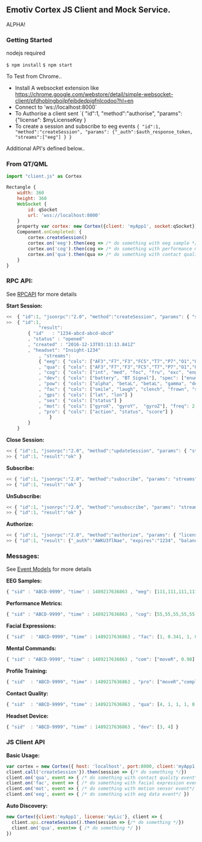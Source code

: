 ## Emotiv Cortex JS Client and Mock Service.

ALPHA!

### Getting Started 

nodejs required

`$ npm install`
`$ npm start`

To Test from Chrome..

- Install A websocket extension like https://chrome.google.com/webstore/detail/simple-websocket-client/pfdhoblngboilpfeibdedpjgfnlcodoo?hl=en
- Connect to 'ws://localhost:8000`
- To Authorise a client sent `{ "id":1, "method":"authorise", "params": {"license": $myLicenseKey }
- To create a session and subscribe to eeg events `{ "id":1, "method":"createSession", "params": {"_auth":$auth_response_token, "streams":["eeg"] } }`

Additional API's defined below..

### From QT/QML

```javascript
import "client.js" as Cortex

Rectangle {
	width: 360
	height: 360
	WebSocket {
		id: qSocket
		url: 'wss://localhost:8000'
	}
	property var cortex: new Cortex({client: 'myApp1', socket:qSocket})
	Component.onCompleted: {
		cortex.createSession()
		cortex.on('eeg').then(eeg => /* do something with eeg sample */)
		cortex.on('cog').then(cog => /* do something with performance metrics */)
		cortex.on('qua').then(qua => /* do something with contact quality */)
	}
}
```


### RPC API: 

See [RPCAPI](/emotiv/cortex/wiki/rpcapi.md) for more details

__Start Session:__
```javascript
<< 	{ "id":1, "jsonrpc":"2.0", "method":"createSession", "params": { "subscribe":["qua"], "_auth": "abc" } }
>> 	{ "id":1, 
			"result":  
     	{ "id"   : "1234-abcd-abcd-abcd"
     	, "status" : "opened"
     	, "created" : "2016-12-13T03:13:13.841Z"
     	, "headset": "Insight-1234" 
		 	, "streams": 
   			{ "eeg": { "cols": ["AF3","F7","F3","FC5","T7","P7","O1","O2","P8","T8","FC6","F4","F8","AF4"], "spec": ["float"], "freq": 128 }
   			, "qua": { "cols": ["AF3","F7","F3","FC5","T7","P7","O1","O2","P8","T8","FC6","F4","F8","AF4"], "spec": ["enum"],  "freq": 2 }
   			, "cog": { "cols": ["int", "med", "foc", "fru", "exc", "eng", "lex"], freq: 2 }
   			, "dev": { "cols": ["battery", "BT Signal"], "spec": ["enum"], "freq": 2, "enums": ["none", "poor", "fair", "good" ] }
   			, "pow": { "cols": ["alpha", "betaL", "betaL", "gamma", "delta"], "freq": 8 }
   			, "fac": { "cols": ["smile", "laugh", "clench", "frown", "suprise", "blink", "smirk_RL", "look_RL", "look_UD", "wink_RL" ], "freq": 2 }
   			, "gps": { "cols": ["lat", "lon"] }
   			, "ses": { "cols": ["status"] }
   			, "mot": { "cols": ["gyroX", "gyroY",  "gyroZ"], "freq": 2 }
   			, "pro": { "cols": ["action", "status", "score"] }
		 		}
     	}
   	}
```

__Close Session:__
```javascript
<< { "id":1, "jsonrpc":"2.0", "method":"updateSession", "params": { "status": "closed", "_auth": "abc" } }
>> { "id":1, "result":"ok" }
```

__Subscribe:__
```javascript
<< { "id":1, "jsonrpc":"2.0", "method":"subscribe", "params": "streams":["cog","eeg"], "_auth": "abc" } }
>> { "id":1, "result":"ok" }
```

__UnSubscribe:__
```javascript
<< { "id":1, "jsonrpc":"2.0", "method":"unsubscribe", "params": "streams":["cog","eeg"], "_auth": "abc" } }
>> { "id":1, "result":"ok" }
```

__Authorize:__
```javascript
<< { "id":1, "jsonrpc":"2.0", "method":"authorize", "params": { "license:"myLic1" } }
>> { "id":1, "result": {"_auth":"AWKU3flNae", "expires":"1234", "balance":10}}
```
### Messages: 
See [Event Models](/emotiv/cortex/wiki/events.md) for more details

__EEG Samples:__
```javascript
{ "sid" : "ABCD-9999", "time" : 1489217636863 , "eeg": [111,111,111,111,111] }
```

__Performance Metrics:__
```javascript
{ "sid" : "ABCD-9999", "time" : 1489217636863 , "cog": [55,55,55,55,55,55] }
```

__Facial Expressions:__
```javascript
{ "sid"  : "ABCD-9999", "time" : 1489217636863 , "fac": [1, 0.341, 1, 0.444, 0.555, 1] }
```

__Mental Commands:__
```javascript
{ "sid" : "ABCD-9999", "time" : 1489217636863 , "com": ["moveR", 0.98] }
```

__Profile Training:__
```javascript
{ "sid"  : "ABCD-9999", "time" : 1489217636863 , "pro": ["moveR","complete"] }
```

__Contact Quality:__
```javascript
{ "sid"  : "ABCD-9999", "time" : 1489217636863 , "qua": [4, 1, 1, 1, 0, 1]
```

__Headset Device:__
```javascript
{ "sid"  : "ABCD-9999", "time" : 1489217636863 , "dev": [3, 4] }
```

### JS Client API


__Basic Usage:__
```javascript
var cortex = new Cortex({ host: 'localhost', port:8000, client:'myApp1', license:'myLic1'})
client.call('createSession'}).then(session => {/* do something */})
client.on('qua', event => { /* do something with contact quality event*/} )
client.on('fac', event => { /* do something with facial expression event*/ })
client.on('mot', event => { /* do something with motion sensor event*/ })
client.on('eeg', event => { /* do something with eeg data event*/ })

```
__Auto Discovery:__
```javascript
new Cortex({client:'myApp1', license:'myLic'}, client => {
  client.api.createSession().then(session => {/* do something */})
  client.on('qua', event=> { /* do something */ })
})
```